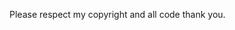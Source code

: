 Please respect my copyright and all code thank you.
<!DOCTYPE html>
<html lang="en">
<head>
    <meta charset="UTF-8">
    <meta name="viewport" content="width=device-width, initial-scale=1.0">
    <title>SkyWatch - Enhanced</title>
    <link rel="stylesheet" href="https://cdnjs.cloudflare.com/ajax/libs/font-awesome/5.15.3/css/all.min.css">
    <link href="https://fonts.googleapis.com/css2?family=Roboto:wght@400;700&display=swap" rel="stylesheet">
    <style>
        :root {
            --primary-color: #4CAF50;
            --secondary-color: #333;
            --text-color: #fff;
        }

        body {
            font-family: 'Roboto', sans-serif;
            margin: 0;
            padding: 0;
            display: flex;
            flex-direction: column;
            min-height: 100vh;
            background-color: #f0f0f0;
            transition: background-color 0.5s, color 0.5s;
        }

        header {
            background-color: var(--secondary-color);
            color: var(--text-color);
            text-align: center;
            padding: 1em;
            box-shadow: 0 2px 5px rgba(0,0,0,0.1);
        }

        nav {
            display: flex;
            justify-content: center;
            flex-wrap: wrap;
        }

        nav button {
            margin: 5px;
            padding: 10px 20px;
            font-size: 16px;
            cursor: pointer;
            background-color: var(--primary-color);
            color: var(--text-color);
            border: none;
            border-radius: 25px;
            transition: all 0.3s ease;
            display: flex;
            align-items: center;
        }

        nav button:hover {
            background-color: #45a049;
            transform: translateY(-2px);
        }

        nav button::before {
            font-family: 'Font Awesome 5 Free';
            margin-right: 5px;
        }

        #trackBtn::before { content: '\f072'; }
        #soundBtn::before { content: '\f028'; }
        #imageBtn::before { content: '\f03e'; }
        #reportBtn::before { content: '\f3c5'; }
        #identifyBtn::before { content: '\f05b'; }
        #learnBtn::before { content: '\f02d'; }
        #toggleTheme::before { content: '\f186'; }

        main {
            flex: 1;
            padding: 20px;
        }

        section {
            margin-bottom: 20px;
            background: white;
            border-radius: 8px;
            box-shadow: 0 4px 8px rgba(0,0,0,0.1);
            padding: 20px;
            transition: all 0.3s ease;
        }

        .hidden {
            display: none;
            opacity: 0;
            transform: translateY(20px);
        }

        footer {
            background-color: var(--secondary-color);
            color: var(--text-color);
            text-align: center;
            padding: 10px;
            font-size: 0.9em;
        }

        footer a {
            color: var(--text-color);
            text-decoration: none;
        }

        #map {
            width: 100%;
            height: 600px;
            border-radius: 8px;
            overflow: hidden;
            position: relative;
        }

        .loading {
            font-style: italic;
            color: grey;
            text-align: center;
        }

        .star-rating {
            direction: rtl;
            unicode-bidi: bidi-override;
            display: inline-block;
        }
        .star-rating input[type="radio"] {
            display: none;
        }
        .star-rating label {
            display: inline-block;
            padding: 5px;
            cursor: pointer;
            color: #ccc;
            transition: color 0.3s;
        }
        .star-rating label:hover, .star-rating input[type="radio"]:checked ~ label {
            color: #FFD700;
        }

        .dark-mode {
            background-color: #121212;
            color: #ffffff;
        }
        .dark-mode header, .dark-mode footer {
            background-color: #222;
        }
        .dark-mode section {
            background-color: #333;
            color: #e0e0e0;
        }
        .dark-mode nav button, .dark-mode .star-rating label:hover, .dark-mode .star-rating input[type="radio"]:checked ~ label {
            background-color: #64DD17;
            color: #333;
        }

        .fade-in {
            animation: fadeInAnimation ease 0.5s;
            animation-iteration-count: 1;
            animation-fill-mode: forwards;
        }

        @keyframes fadeInAnimation {
            0% {
                opacity: 0;
                transform: translateY(20px);
            }
            100% {
                opacity: 1;
                transform: translateY(0);
            }
        }

        .map-controls {
            position: absolute;
            bottom: 10px;
            left: 10px;
            display: flex;
        }

        .map-controls button, .map-controls input {
            margin-right: 5px;
            padding: 5px 10px;
            border-radius: 5px;
            border: none;
            background-color: rgba(255, 255, 255, 0.8);
        }

        .toast {
            position: fixed;
            bottom: 20px;
            right: 20px;
            background-color: #4CAF50;
            color: white;
            padding: 10px 20px;
            border-radius: 5px;
            box-shadow: 0 2px 5px rgba(0,0,0,0.2);
            animation: slideIn 0.5s ease;
        }

        @keyframes slideIn {
            from { transform: translateY(50px); opacity: 0; }
            to { transform: translateY(0); opacity: 1; }
        }

        nav button:focus, input:focus, select:focus {
            outline: 2px solid #2196F3;
            outline-offset: 2px;
        }

        .sighting-item {
            border: 1px solid #ddd;
            padding: 10px;
            margin-bottom: 10px;
            border-radius: 4px;
        }

        .graph {
            width: 100%;
            height: 300px;
            background: #f9f9f9;
            border-radius: 8px;
            margin-top: 20px;
        }

        .graph.dark-mode {
            background: #444;
        }
    </style>
</head>
<body>
    <header>
        <h1>SkyWatch</h1>
        <nav>
            <button id="trackBtn" aria-label="Track Aircraft">Track Aircraft</button>
            <button id="soundBtn" aria-label="Record Sound">Record Sound</button>
            <button id="imageBtn" aria-label="Analyze Image">Analyze Image</button>
            <button id="reportBtn" aria-label="Report Sighting">Report Sighting</button>
            <button id="identifyBtn" aria-label="Identify What You Saw">Identify What You Saw</button>
            <button id="learnBtn" aria-label="Learn About the Sky">Learn About the Sky</button>
            <button id="toggleTheme" aria-label="Toggle Dark Mode">Toggle Dark Mode</button>
        </nav>
    </header>

    <main>
        <section id="mapSection" class="hidden">
            <div id="map" class="loading">Loading map...</div>
            <div class="map-controls">
                <button id="zoomIn">+</button>
                <button id="zoomOut">-</button>
                <input type="search" id="mapSearch" placeholder="Search aircraft...">
            </div>
            <div id="aircraftDetails"></div>
        </section>
        <section id="soundSection" class="hidden">
            <button id="startRecord">Start Recording</button>
            <button id="stopRecord" class="hidden">Stop Recording</button>
            <div id="soundAnalysis"></div>
        </section>
        <section id="imageSection" class="hidden">
            <button id="selectImage">Select Image</button>
            <div id="imageAnalysis"></div>
        </section>
        <section id="reportSection" class="hidden">
            <h2>Report a Sighting</h2>
            <form id="sightingForm">
                <label for="objectDescription">Description:</label>
                <input type="text" id="objectDescription" name="description" required>

                <label for="length">Length (meters):</label>
                <input type="number" id="length" name="length" min="0">

                <label for="sound">Sound Description:</label>
                <input type="text" id="sound" name="sound">

                <label for="altitude">Altitude (meters):</label>
                <input type="number" id="altitude" name="altitude" min="0">

                <label for="location">Your Location:</label>
                <input type="text" id="location" name="location">

                <label for="time">Time of Sighting:</label>
                <input type="datetime-local" id="time" name="time">

                <label for="credibility">Credibility:</label>
                <div class="star-rating">
                    <input type="radio" id="star5" name="rating" value="5" /><label for="star5" title="5 stars">5</label>
                    <input type="radio" id="star4" name="rating" value="4" /><label for="star4" title="4 stars">4</label>
                    <input type="radio" id="star3" name="rating" value="3" /><label for="star3" title="3 stars">3</label>
                    <input type="radio" id="star2" name="rating" value="2" /><label for="star2" title="2 stars">2</label>
                    <input type="radio" id="star1" name="rating" value="1" /><label for="star1" title="1 star">1</label>
                </div>

                <button type="submit">Submit Sighting</button>
            </form>
            <div id="reportConfirmation"></div>
        </section>
        <section id="identifySection" class="hidden">
            <h2>Identify What You Saw</h2>
            <form id="identifyForm">
                <label for="shape">Shape:</label>
                <select id="shape" name="shape" required>
                    <option value="">Select Shape</option>
                    <option value="disk">Disk</option>
                    <option value="triangle">Triangle</option>
                    <option value="sphere">Sphere</option>
                    <option value="other">Other</option>
                </select>

                <label for="color">Color:</label>
                <input type="text" id="color" name="color" required>

                <label for="behavior">Behavior:</label>
                <input type="text" id="behavior" name="behavior" required>

                <button type="submit">Identify</button>
            </form>
            <div id="identificationResults"></div>
        </section>
        <section id="educationSection" class="hidden">
            <h2>Learn About the Sky</h2>
            <article>
                <h3>Identifying Planes vs. UFOs</h3>
                <p>Here's how you can tell the difference...</p>
            </article>
            <div class="graph" id="sightingsGraph"></div>
        </section>
        <section id="communitySection" class="hidden">
            <h2>Recent Sightings</h2>
            <div id="sightingsFeed">
                <!-- Mock sightings -->
                <div class="sighting-item">A disk-shaped object seen over LA</div>
                <div class="sighting-item">Triangle in the night sky, no sound</div>
            </div>
        </section>
    </main>

    <footer>
        <p>© 2025 SkyWatch | <a href="/privacy">Privacy Policy</a> | <a href="/terms">Terms of Service</a></p>
    </footer>

    <script>
        document.addEventListener('DOMContentLoaded', () => {
            const buttons = {
                'trackBtn': 'mapSection',
                'soundBtn': 'soundSection',
                'imageBtn': 'imageSection',
                'reportBtn': 'reportSection',
                'identifyBtn': 'identifySection',
                'learnBtn': 'educationSection',
                'toggleTheme': 'communitySection'
            };

            Object.keys(buttons).forEach(btnId => {
                document.getElementById(btnId).addEventListener('click', () => showSection(buttons[btnId]));
            });

            document.getElementById('toggleTheme').addEventListener('click', () => {
                document.body.classList.toggle('dark-mode');
                // Now it only toggles the theme, not showing the community section
            });

            // Mock data for demonstration
            const mockAircrafts = [
                { id: "1", name: "Boeing 737", type: "Passenger", lat: 51.5074, lng: -0.1278 },
                { id: "2", name: "Airbus A320", type: "Passenger", lat: 51.4974, lng: -0.1178 }
            ];

            function showSection(sectionId) {
                hideAll();
                const section = document.getElementById(sectionId);
                section.classList.remove('hidden');
                section.classList.add('fade-in');
                if(sectionId === 'mapSection') initializeMap();
                else if(sectionId === 'soundSection') setupSoundControls();
                else if(sectionId === 'imageSection') setupImageControls();
                else if(sectionId === 'educationSection') initializeGraph();
            }

            function initializeMap() {
                document.getElementById('map').innerHTML = "Map would be here if we had real-time data.";
                mockAircrafts.forEach(aircraft => {
                    const marker = document.createElement('div');
                    marker.style.cssText = `
                        position: absolute;
                        top: 50%; left: 50%;
                        transform: translate(-50%, -50%);
                        width: 20px; height: 20px;
                        background-color: red;
                        border-radius: 50%;
                        cursor: pointer;
                        transition: transform 0.3s ease;
                    `;
                    marker.addEventListener('click', () => {
                        showAircraftDetails(aircraft);
                        marker.style.transform = 'translate(-50%, -50%) scale(1.2)';
                    });
                    marker.addEventListener('mouseout', () => {
                        marker.style.transform = 'translate(-50%, -50%)';
                    });
                    document.getElementById('map').appendChild(marker);
                });

                document.getElementById('zoomIn').addEventListener('click', () => {
                    showToast('Zooming in...');
                });
                document.getElementById('zoomOut').addEventListener('click', () => {
                    showToast('Zooming out...');
                });
                document.getElementById('mapSearch').addEventListener('input', () => {
                    showToast('Searching for ' + this.value);
                });
            }

            function showAircraftDetails(aircraft) {
                document.getElementById('aircraftDetails').innerHTML = `
                    <h3 style="margin-bottom: 10px;">${aircraft.name}</h3>
                    <p>Type: ${aircraft.type}</p>
                `;
            }

            function setupSoundControls() {
                const startRecord = document.getElementById('startRecord');
                const stopRecord = document.getElementById('stopRecord');
                const analysisDiv = document.getElementById('soundAnalysis');

                startRecord.addEventListener('click', () => {
                    startRecord.classList.add('hidden');
                    stopRecord.classList.remove('hidden');
                    analysisDiv.textContent = "Recording...";
                });

                stopRecord.addEventListener('click', () => {
                    stopRecord.classList.add('hidden');
                    startRecord.classList.remove('hidden');
                    analysisDiv.textContent = "Analyzing sound...";
                    setTimeout(() => {
                        analysisDiv.textContent = "Sound Analysis: Generic Aircraft Noise";
                    }, 2000);
                });
            }

            function setupImageControls() {
                const selectImageBtn = document.getElementById('selectImage');
                const analysisDiv = document.getElementById('imageAnalysis');

                selectImageBtn.addEventListener('click', () => {
                    analysisDiv.textContent = "Analyzing image...";
                    setTimeout(() => {
                        analysisDiv.textContent = "Image Analysis: Detected an Aircraft";
                    }, 2000);
                });
            }

            document.getElementById('sightingForm').addEventListener('submit', function(e) {
                e.preventDefault();
                const formData = new FormData(this);
                const report = Object.fromEntries(formData.entries());
                
                if (!report.description) {
                    showToast('Description is required!');
                    return;
                }
                document.getElementById('reportConfirmation').textContent = 'Thank you for your report!';
                showToast('Sighting reported successfully!');
                console.log(report);
            });

            document.getElementById('identifyForm').addEventListener('submit', function(e) {
                e.preventDefault();
                const formData = new FormData(this);
                const identificationQuery = Object.fromEntries(formData.entries());
                document.getElementById('identificationResults').textContent = "Identifying...";
                setTimeout(() => {
                    const results = mockIdentification(identificationQuery);
                    document.getElementById('identificationResults').innerHTML = `<p>Matches: ${results.join(', ')}</p>`;
                }, 2000);
                console.log(identificationQuery);
            });

            function mockIdentification(query) {
                if (query.shape === 'disk' && query.color === 'silver') {
                    return ['UFO', 'Drone'];
                } else if (query.shape === 'triangle') {
                    return ['F-117 Nighthawk', 'Stealth Drone'];
                }
                return ['Unknown'];
            }

            function hideAll() {
                document.querySelectorAll('section').forEach(section => {
                    section.classList.add('hidden');
                    section.classList.remove('fade-in');
                });
                document.getElementById('aircraftDetails').innerHTML = '';
                document.getElementById('soundAnalysis').textContent = '';
                document.getElementById('imageAnalysis').textContent = '';
                document.getElementById('reportConfirmation').textContent = '';
                document.getElementById('identificationResults').textContent = '';
            }

            function showToast(message) {
                const toast = document.createElement('div');
                toast.className = 'toast';
                toast.textContent = message;
                document.body.appendChild(toast);
                setTimeout(() => toast.remove(), 3000);
            }

            function initializeGraph() {
                const graph = document.getElementById('sightingsGraph');
                graph.innerHTML = "Graph would be here with real data.";
            }
        });
    </script>
</body>
</html>
